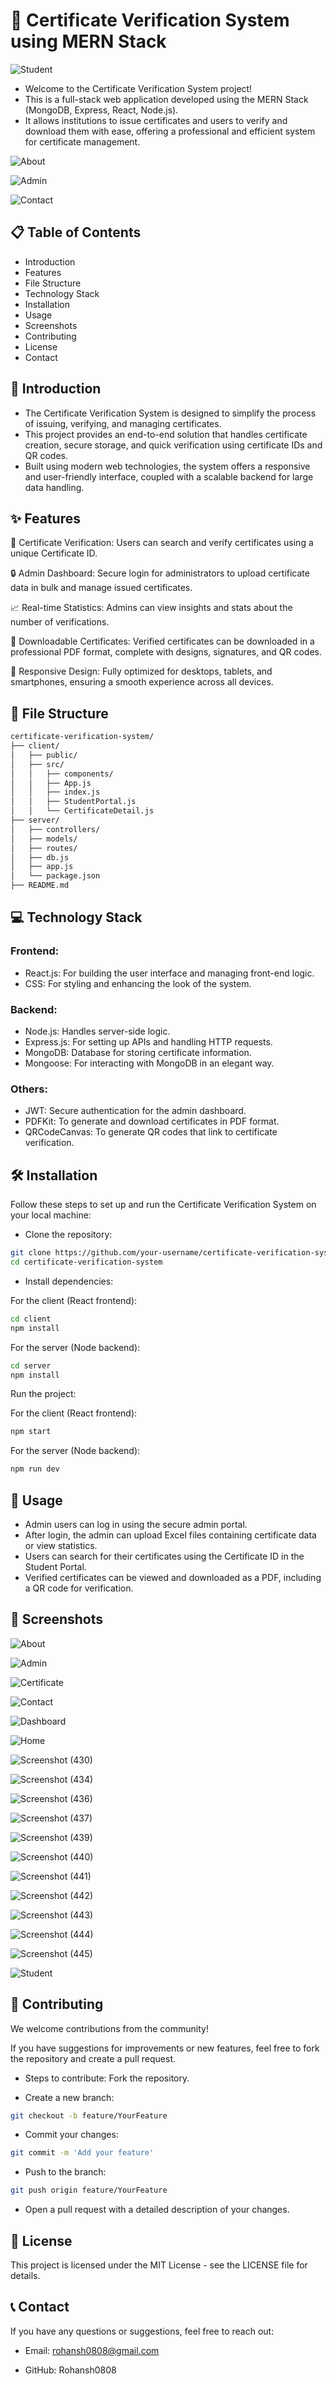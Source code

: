 # 🧩 Certificate Verification System using MERN Stack

![Student](https://github.com/user-attachments/assets/13511525-d14a-45f4-b7c2-d228bbb9e945)

- Welcome to the Certificate Verification System project!
- This is a full-stack web application developed using the MERN Stack (MongoDB, Express, React, Node.js).
- It allows institutions to issue certificates and users to verify and download them with ease, offering a professional and efficient system for certificate management.

![About](https://github.com/user-attachments/assets/d7ae7ac1-276d-4d4a-8dcf-4c7999ae3d1a)

![Admin](https://github.com/user-attachments/assets/e171f13c-ae95-4909-aa31-d458ac43f188)

![Contact](https://github.com/user-attachments/assets/f9fb3211-c24a-4cfe-bfe7-d927a7954ae2)



## 📋 Table of Contents
- Introduction
- Features
- File Structure
- Technology Stack
- Installation
- Usage
- Screenshots
- Contributing
- License
- Contact

## 📘 Introduction
- The Certificate Verification System is designed to simplify the process of issuing, verifying, and managing certificates.
- This project provides an end-to-end solution that handles certificate creation, secure storage, and quick verification using certificate IDs and QR codes.
- Built using modern web technologies, the system offers a responsive and user-friendly interface, coupled with a scalable backend for large data handling.

## ✨ Features
📜 Certificate Verification: Users can search and verify certificates using a unique Certificate ID.

🔒 Admin Dashboard: Secure login for administrators to upload certificate data in bulk and manage issued certificates.

📈 Real-time Statistics: Admins can view insights and stats about the number of verifications.

📄 Downloadable Certificates: Verified certificates can be downloaded in a professional PDF format, complete with designs, signatures, and QR codes.

📱 Responsive Design: Fully optimized for desktops, tablets, and smartphones, ensuring a smooth experience across all devices.

## 📁 File Structure

```bash
certificate-verification-system/
├── client/
│   ├── public/
│   ├── src/
│   │   ├── components/
│   │   ├── App.js
│   │   ├── index.js
│   │   ├── StudentPortal.js
│   │   └── CertificateDetail.js
├── server/
│   ├── controllers/
│   ├── models/
│   ├── routes/
│   ├── db.js
│   ├── app.js
│   └── package.json
├── README.md
```

## 💻 Technology Stack

### Frontend:
- React.js: For building the user interface and managing front-end logic.
- CSS: For styling and enhancing the look of the system.

### Backend:
- Node.js: Handles server-side logic.
- Express.js: For setting up APIs and handling HTTP requests.
- MongoDB: Database for storing certificate information.
- Mongoose: For interacting with MongoDB in an elegant way.

### Others:
- JWT: Secure authentication for the admin dashboard.
- PDFKit: To generate and download certificates in PDF format.
- QRCodeCanvas: To generate QR codes that link to certificate verification.

## 🛠 Installation

Follow these steps to set up and run the Certificate Verification System on your local machine:

- Clone the repository:

```bash
git clone https://github.com/your-username/certificate-verification-system.git
cd certificate-verification-system
```

- Install dependencies:

For the client (React frontend):

```bash
cd client
npm install
```

For the server (Node backend):

```bash
cd server
npm install
```

Run the project:

For the client (React frontend):

```bash
npm start
```

For the server (Node backend):

```bash
npm run dev
```

## 🚀 Usage
- Admin users can log in using the secure admin portal.
- After login, the admin can upload Excel files containing certificate data or view statistics.
- Users can search for their certificates using the Certificate ID in the Student Portal.
- Verified certificates can be viewed and downloaded as a PDF, including a QR code for verification.


## 📸 Screenshots

![About](https://github.com/user-attachments/assets/d7ae7ac1-276d-4d4a-8dcf-4c7999ae3d1a)

![Admin](https://github.com/user-attachments/assets/e171f13c-ae95-4909-aa31-d458ac43f188)

![Certificate](https://github.com/user-attachments/assets/a8be378a-9110-4ed7-b504-a2e11ecf3fc3)

![Contact](https://github.com/user-attachments/assets/f9fb3211-c24a-4cfe-bfe7-d927a7954ae2)

![Dashboard](https://github.com/user-attachments/assets/b22128f6-ac22-42a3-8401-bb2c7764647a)

![Home](https://github.com/user-attachments/assets/c0e1c03a-c6e2-4db2-bfb0-67f54af9f015)

![Screenshot (430)](https://github.com/user-attachments/assets/7984aadb-8812-45e5-9261-b923647e7992)

![Screenshot (434)](https://github.com/user-attachments/assets/08d4c50d-7c04-4791-8477-6b4f690d465c)

![Screenshot (436)](https://github.com/user-attachments/assets/09bbeb99-de2e-46ba-bc49-9e27b4bb1393)

![Screenshot (437)](https://github.com/user-attachments/assets/fa003222-13de-4d93-8de2-44a7b666442a)

![Screenshot (439)](https://github.com/user-attachments/assets/b3948d0e-84ae-4b07-af6e-d12fca33863d)

![Screenshot (440)](https://github.com/user-attachments/assets/53c7d25a-4530-4282-af19-b59df87ad43a)

![Screenshot (441)](https://github.com/user-attachments/assets/c5a7ffd2-f63b-4f7b-8d07-d17f6122bf48)

![Screenshot (442)](https://github.com/user-attachments/assets/0b5e38a6-380f-400f-bd42-facd1bf73d74)

![Screenshot (443)](https://github.com/user-attachments/assets/5a068bdb-97f5-45be-8bb4-0acb0791ed6a)

![Screenshot (444)](https://github.com/user-attachments/assets/7eaee1ef-d535-4906-be3b-f75e769b2b4c)

![Screenshot (445)](https://github.com/user-attachments/assets/0eccc983-4411-4b5e-8453-6f224884efa2)

![Student](https://github.com/user-attachments/assets/13511525-d14a-45f4-b7c2-d228bbb9e945)



## 🤝 Contributing

We welcome contributions from the community!

If you have suggestions for improvements or new features, feel free to fork the repository and create a pull request.

- Steps to contribute:
Fork the repository.

- Create a new branch:
```bash
git checkout -b feature/YourFeature
```

- Commit your changes:

```bash
git commit -m 'Add your feature'
```

- Push to the branch:
```bash
git push origin feature/YourFeature
```

- Open a pull request with a detailed description of your changes.

## 📄 License
This project is licensed under the MIT License - see the LICENSE file for details.

## 📞 Contact

If you have any questions or suggestions, feel free to reach out:

- Email: rohansh0808@gmail.com

- GitHub: Rohansh0808
